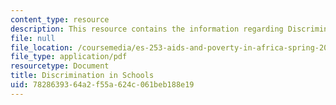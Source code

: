 ```yaml
---
content_type: resource
description: This resource contains the information regarding Discrimination in Schools.
file: null
file_location: /coursemedia/es-253-aids-and-poverty-in-africa-spring-2005/7828639364a2f55a624c061beb188e19_MITES_253S05_tawanda_siban.pdf
file_type: application/pdf
resourcetype: Document
title: Discrimination in Schools
uid: 78286393-64a2-f55a-624c-061beb188e19
---
```

